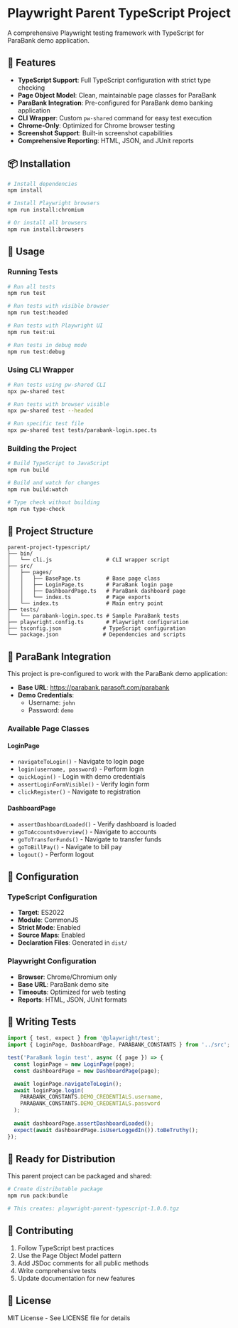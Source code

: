 # Playwright Parent TypeScript Project

A comprehensive Playwright testing framework with TypeScript for ParaBank demo application.

## 🎯 Features

- **TypeScript Support**: Full TypeScript configuration with strict type checking
- **Page Object Model**: Clean, maintainable page classes for ParaBank
- **ParaBank Integration**: Pre-configured for ParaBank demo banking application
- **CLI Wrapper**: Custom `pw-shared` command for easy test execution
- **Chrome-Only**: Optimized for Chrome browser testing
- **Screenshot Support**: Built-in screenshot capabilities
- **Comprehensive Reporting**: HTML, JSON, and JUnit reports

## 📦 Installation

```bash
# Install dependencies
npm install

# Install Playwright browsers
npm run install:chromium

# Or install all browsers
npm run install:browsers
```

## 🚀 Usage

### Running Tests

```bash
# Run all tests
npm run test

# Run tests with visible browser
npm run test:headed

# Run tests with Playwright UI
npm run test:ui

# Run tests in debug mode
npm run test:debug
```

### Using CLI Wrapper

```bash
# Run tests using pw-shared CLI
npx pw-shared test

# Run tests with browser visible
npx pw-shared test --headed

# Run specific test file
npx pw-shared test tests/parabank-login.spec.ts
```

### Building the Project

```bash
# Build TypeScript to JavaScript
npm run build

# Build and watch for changes
npm run build:watch

# Type check without building
npm run type-check
```

## 📁 Project Structure

```
parent-project-typescript/
├── bin/
│   └── cli.js                 # CLI wrapper script
├── src/
│   ├── pages/
│   │   ├── BasePage.ts        # Base page class
│   │   ├── LoginPage.ts       # ParaBank login page
│   │   ├── DashboardPage.ts   # ParaBank dashboard page
│   │   └── index.ts           # Page exports
│   └── index.ts               # Main entry point
├── tests/
│   └── parabank-login.spec.ts # Sample ParaBank tests
├── playwright.config.ts       # Playwright configuration
├── tsconfig.json             # TypeScript configuration
└── package.json              # Dependencies and scripts
```

## 🏦 ParaBank Integration

This project is pre-configured to work with the ParaBank demo application:

- **Base URL**: https://parabank.parasoft.com/parabank
- **Demo Credentials**: 
  - Username: `john`
  - Password: `demo`

### Available Page Classes

#### LoginPage
- `navigateToLogin()` - Navigate to login page
- `login(username, password)` - Perform login
- `quickLogin()` - Login with demo credentials
- `assertLoginFormVisible()` - Verify login form
- `clickRegister()` - Navigate to registration

#### DashboardPage
- `assertDashboardLoaded()` - Verify dashboard is loaded
- `goToAccountsOverview()` - Navigate to accounts
- `goToTransferFunds()` - Navigate to transfer funds
- `goToBillPay()` - Navigate to bill pay
- `logout()` - Perform logout

## 🔧 Configuration

### TypeScript Configuration
- **Target**: ES2022
- **Module**: CommonJS
- **Strict Mode**: Enabled
- **Source Maps**: Enabled
- **Declaration Files**: Generated in `dist/`

### Playwright Configuration
- **Browser**: Chrome/Chromium only
- **Base URL**: ParaBank demo site
- **Timeouts**: Optimized for web testing
- **Reports**: HTML, JSON, JUnit formats

## 📝 Writing Tests

```typescript
import { test, expect } from '@playwright/test';
import { LoginPage, DashboardPage, PARABANK_CONSTANTS } from '../src';

test('ParaBank login test', async ({ page }) => {
  const loginPage = new LoginPage(page);
  const dashboardPage = new DashboardPage(page);

  await loginPage.navigateToLogin();
  await loginPage.login(
    PARABANK_CONSTANTS.DEMO_CREDENTIALS.username,
    PARABANK_CONSTANTS.DEMO_CREDENTIALS.password
  );
  
  await dashboardPage.assertDashboardLoaded();
  expect(await dashboardPage.isUserLoggedIn()).toBeTruthy();
});
```

## 🎉 Ready for Distribution

This parent project can be packaged and shared:

```bash
# Create distributable package
npm run pack:bundle

# This creates: playwright-parent-typescript-1.0.0.tgz
```

## 🤝 Contributing

1. Follow TypeScript best practices
2. Use the Page Object Model pattern
3. Add JSDoc comments for all public methods
4. Write comprehensive tests
5. Update documentation for new features

## 📄 License

MIT License - See LICENSE file for details
